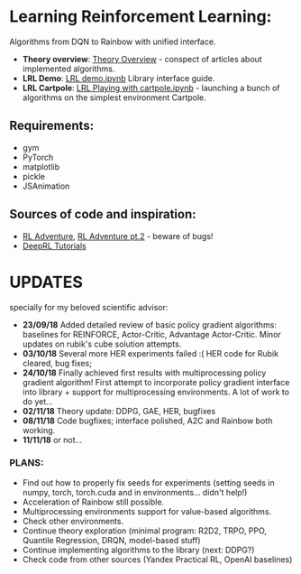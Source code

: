 # Learning Reinforcement Learning:
Algorithms from DQN to Rainbow with unified interface.

* **Theory overview**: [Theory Overview](https://github.com/FortsAndMills/Learning-Reinforcement-Learning/tree/master/Theory%20Overview) - conspect of articles about implemented algorithms.
* **LRL Demo**: [LRL demo.ipynb](https://github.com/FortsAndMills/Learning-Reinforcement-Learning/blob/master/LearningRL%20-%20Demo.ipynb) Library interface guide.
* **LRL Cartpole**: [LRL Playing with cartpole.ipynb](https://github.com/FortsAndMills/Learning-Reinforcement-Learning/blob/master/LRL%20Playing%20with%20cartpole.ipynb) - launching a bunch of algorithms on the simplest environment Cartpole.

## Requirements:
* gym
* PyTorch
* matplotlib
* pickle
* JSAnimation

## Sources of code and inspiration:
* [RL Adventure](https://github.com/higgsfield/RL-Adventure), [RL Adventure pt.2](https://github.com/higgsfield/RL-Adventure-2) - beware of bugs!
* [DeepRL Tutorials](https://github.com/qfettes/DeepRL-Tutorials)

# UPDATES
specially for my beloved scientific advisor:
* **23/09/18** Added detailed review of basic policy gradient algorithms: baselines for REINFORCE, Actor-Critic, Advantage Actor-Critic. Minor updates on rubik's cube solution attempts.
* **03/10/18** Several more HER experiments failed :( HER code for Rubik cleared, bug fixes;
* **24/10/18** Finally achieved first results with multiprocessing policy gradient algorithm! First attempt to incorporate policy gradient interface into library + support for multiprocessing environments. A lot of work to do yet...
* **02/11/18** Theory update: DDPG, GAE, HER, bugfixes
* **08/11/18** Code bugfixes; interface polished, A2C and Rainbow both working.
* **11/11/18** or not...

### PLANS:
* Find out how to properly fix seeds for experiments (setting seeds in numpy, torch, torch.cuda and in environments... didn't help!)
* Acceleration of Rainbow still possible.
* Multiprocessing environments support for value-based algorithms.
* Check other environments.
* Continue theory exploration (minimal program: R2D2, TRPO, PPO, Quantile Regression, DRQN, model-based stuff)
* Continue implementing algorithms to the library (next: DDPG?)
* Check code from other sources (Yandex Practical RL, OpenAI baselines)

